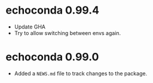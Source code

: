 # echoconda 0.99.4

* Update GHA
* Try to allow switching between envs again. 

# echoconda 0.99.0

* Added a `NEWS.md` file to track changes to the package.
